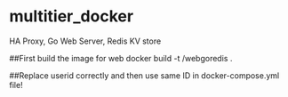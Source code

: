 # multitier_docker
HA Proxy, Go Web Server, Redis KV store


##First build the image for web
docker build -t <userid>/webgoredis .

##Replace userid correctly and then use same ID in docker-compose.yml file!
